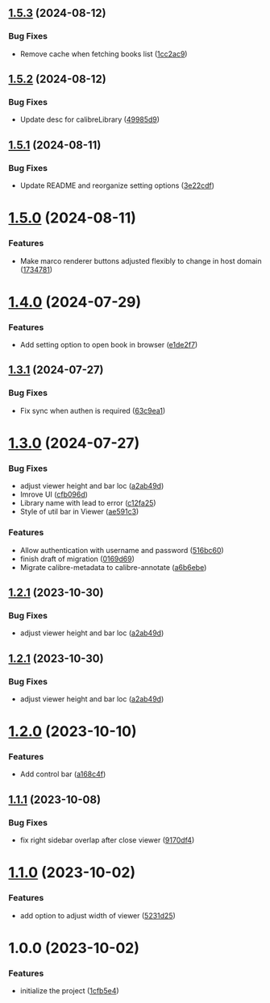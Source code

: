 ## [1.5.3](https://github.com/duydl/logseq-calibre-annotation/compare/v1.5.2...v1.5.3) (2024-08-12)


### Bug Fixes

* Remove cache when fetching books list ([1cc2ac9](https://github.com/duydl/logseq-calibre-annotation/commit/1cc2ac9c5fe3d22c6054c70bb041d10c7db18e1a))

## [1.5.2](https://github.com/duydl/logseq-calibre-annotation/compare/v1.5.1...v1.5.2) (2024-08-12)


### Bug Fixes

* Update desc for calibreLibrary ([49985d9](https://github.com/duydl/logseq-calibre-annotation/commit/49985d97cfc051d9e95d7df68ce48604054117b3))

## [1.5.1](https://github.com/duydl/logseq-calibre-annotation/compare/v1.5.0...v1.5.1) (2024-08-11)


### Bug Fixes

* Update README and reorganize setting options ([3e22cdf](https://github.com/duydl/logseq-calibre-annotation/commit/3e22cdfee13ed4ba5b8cb6115e71163353e25ba8))

# [1.5.0](https://github.com/duydl/logseq-calibre-annotation/compare/v1.4.0...v1.5.0) (2024-08-11)


### Features

* Make marco renderer buttons adjusted flexibly to change in host domain ([1734781](https://github.com/duydl/logseq-calibre-annotation/commit/1734781b55b7638cb28b30013cf93067afad7a69))

# [1.4.0](https://github.com/duydl/logseq-calibre-annotation/compare/v1.3.1...v1.4.0) (2024-07-29)


### Features

* Add setting option to open book in browser ([e1de2f7](https://github.com/duydl/logseq-calibre-annotation/commit/e1de2f728d6e6f3e12752ade1354cc73c56796cc))

## [1.3.1](https://github.com/duydl/logseq-calibre-annotation/compare/v1.3.0...v1.3.1) (2024-07-27)


### Bug Fixes

* Fix sync when authen is required ([63c9ea1](https://github.com/duydl/logseq-calibre-annotation/commit/63c9ea114e0705903d28e3c4741e9674cdff6ea4))

# [1.3.0](https://github.com/duydl/logseq-calibre-annotation/compare/v1.2.0...v1.3.0) (2024-07-27)


### Bug Fixes

* adjust viewer height and bar loc ([a2ab49d](https://github.com/duydl/logseq-calibre-annotation/commit/a2ab49da367a84fdc213e65d4f14d1a592ee9720))
* Imrove UI ([cfb096d](https://github.com/duydl/logseq-calibre-annotation/commit/cfb096d2bbce277b95b8ccf538ff5f478deb951c))
* Library name with <space> lead to error ([c12fa25](https://github.com/duydl/logseq-calibre-annotation/commit/c12fa25a75678804e5b7e7cb89a5e3b939a540cd))
* Style of util bar in Viewer ([ae591c3](https://github.com/duydl/logseq-calibre-annotation/commit/ae591c30e2b286afdda7689318e385bf125a8d28))


### Features

* Allow authentication with username and password ([516bc60](https://github.com/duydl/logseq-calibre-annotation/commit/516bc601a673ab3f05725ef498b0f9357f2d3d4c))
* finish draft of migration ([0169d69](https://github.com/duydl/logseq-calibre-annotation/commit/0169d69e3b3e1856b8636a9d04db93e6055f9d56))
* Migrate calibre-metadata to calibre-annotate ([a6b6ebe](https://github.com/duydl/logseq-calibre-annotation/commit/a6b6ebe85168d43788246b11d9075a21a3ddb952))

## [1.2.1](https://github.com/duydl/logseq-calibre-annotation/compare/v1.2.0...v1.2.1) (2023-10-30)


### Bug Fixes

* adjust viewer height and bar loc ([a2ab49d](https://github.com/duydl/logseq-calibre-annotation/commit/a2ab49da367a84fdc213e65d4f14d1a592ee9720))

## [1.2.1](https://github.com/duydl/logseq-calibre-annotation/compare/v1.2.0...v1.2.1) (2023-10-30)


### Bug Fixes

* adjust viewer height and bar loc ([a2ab49d](https://github.com/duydl/logseq-calibre-annotation/commit/a2ab49da367a84fdc213e65d4f14d1a592ee9720))

# [1.2.0](https://github.com/duydl/logseq-calibre-annotation/compare/v1.1.1...v1.2.0) (2023-10-10)


### Features

* Add control bar ([a168c4f](https://github.com/duydl/logseq-calibre-annotation/commit/a168c4f9c33821e34c0599063e6d8bfdb6dce656))

## [1.1.1](https://github.com/duydl/logseq-calibre-annotation/compare/v1.1.0...v1.1.1) (2023-10-08)


### Bug Fixes

* fix right sidebar overlap after close viewer ([9170df4](https://github.com/duydl/logseq-calibre-annotation/commit/9170df4da4d67544a4fb17a9b63ea99ce5671a6d))

# [1.1.0](https://github.com/duydl/logseq-calibre-annotation/compare/v1.0.0...v1.1.0) (2023-10-02)


### Features

* add option to adjust width of viewer ([5231d25](https://github.com/duydl/logseq-calibre-annotation/commit/5231d252044b90edb62ad334044ceacc4028bc3c))

# 1.0.0 (2023-10-02)


### Features

* initialize the project ([1cfb5e4](https://github.com/duydl/logseq-calibre-annotation/commit/1cfb5e49bef83511d887f4d1314310f4b66d5c74))
